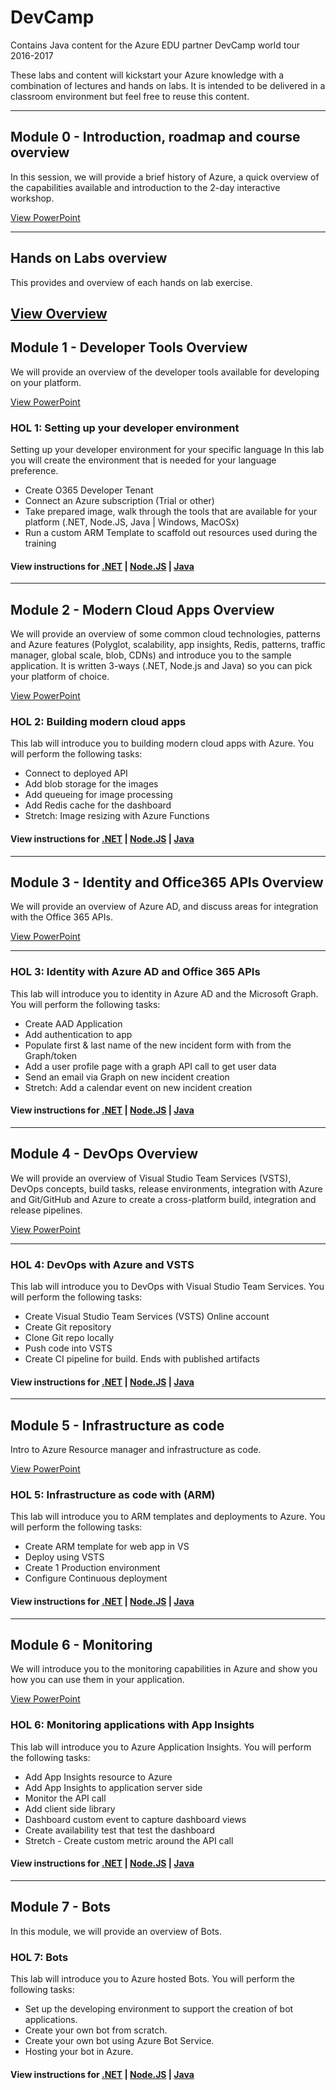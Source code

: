 # DevCamp
Contains Java content for the Azure EDU partner DevCamp world tour 2016-2017

These labs and content will kickstart your Azure knowledge with a combination of lectures and hands on labs. It is intended to be delivered in a classroom environment but feel free to reuse this content.

---
## Module 0 - Introduction, roadmap and course overview
In this session, we will provide a brief history of Azure, a quick overview of the capabilities available and introduction to the 2-day interactive workshop.

[View PowerPoint](../../Presentation/Module00-Introduction.pptx?raw=true)

---
## Hands on Labs overview
This provides and overview of each hands on lab exercise.

[View Overview](../../README.md)
---

## Module 1 - Developer Tools Overview
We will provide an overview of the developer tools available for developing on your platform.

[View PowerPoint](../../Presentation/Module01-DevTools.pptx?raw=true)

### HOL 1: Setting up your developer environment
Setting up your developer environment for your specific language
In this lab you will create the environment that is needed for your language preference.

* Create O365 Developer Tenant
* Connect an Azure subscription (Trial or other)
* Take prepared image, walk through the tools that are available for your platform (.NET, Node.JS, Java | Windows, MacOSx)
* Run a custom ARM Template to scaffold out resources used during the training

#### View instructions for [.NET](../dotnet/01-developer-environment) | [Node.JS](../node/01-developer-environment/) | [Java](../java/01-developer-environment/)

----
##  Module 2 - Modern Cloud Apps Overview
We will provide an overview of some common cloud technologies, patterns and Azure features (Polyglot, scalability, app insights, Redis, patterns, traffic manager, global scale, blob, CDNs) and introduce you to the sample application. It is written 3-ways (.NET, Node.js and Java) so you can pick your platform of choice.

[View PowerPoint](../../Presentation/Module02-ModernCloudApps.pptx?raw=true)

### HOL 2: Building modern cloud apps
This lab will introduce you to building modern cloud apps with Azure. You will perform the following tasks:

* Connect to deployed API
* Add blob storage for the images
* Add queueing for image processing
* Add Redis cache for the dashboard
* Stretch: Image resizing with Azure Functions

#### View instructions for [.NET](../dotnet/02-modern-cloud-apps) | [Node.JS](../node/02-modern-cloud-apps) | [Java](../java/02-modern-cloud-apps)

---
##  Module 3 - Identity and Office365 APIs Overview
We will provide an overview of Azure AD, and discuss areas for integration with the Office 365 APIs.

[View PowerPoint](../../Presentation/Module03-Identity-0365Apis.pptxx?raw=true)

---
### HOL 3: Identity with Azure AD and Office 365 APIs
This lab will introduce you to identity in Azure AD and the Microsoft Graph. You will perform the following tasks:

* Create AAD Application
* Add authentication to app
* Populate first & last name of the new incident form with from the Graph/token
* Add a user profile page with a graph API call to get user data
* Send an email via Graph on new incident creation
* Stretch: Add a calendar event on new incident creation

#### View instructions for [.NET](../dotnet/03-azuread-office365) | [Node.JS](../node/03-azuread-office365) | [Java](../java/03-azuread-office365)

---
## Module 4 - DevOps Overview
We will provide an overview of Visual Studio Team Services (VSTS), DevOps concepts, build tasks, release environments, integration with Azure and Git/GitHub and Azure to create a cross-platform build, integration and release pipelines.

[View PowerPoint](../../Presentation/Module04-DevOps.pptx?raw=true)

----
### HOL 4: DevOps with Azure and VSTS
This lab will introduce you to DevOps with Visual Studio Team Services. You will perform the following tasks:

* Create Visual Studio Team Services (VSTS) Online account
* Create Git repository
* Clone Git repo locally
* Push code into VSTS
* Create CI pipeline for build. Ends with published artifacts

#### View instructions for [.NET](../dotnet/04-devops-ci) | [Node.JS](../node/04-devops-ci) | [Java](../java/04-devops-ci)

---
## Module 5 - Infrastructure as code
Intro to Azure Resource manager and infrastructure as code.

[View PowerPoint](../../Presentation/Module05-ARM-IAC.pptx?raw=true)

### HOL 5: Infrastructure as code with (ARM)
This lab will introduce you to ARM templates and deployments to Azure. You will perform the following tasks:

* Create ARM template for web app in VS
* Deploy using VSTS
* Create 1 Production environment
* Configure Continuous deployment

#### View instructions for [.NET](../dotnet/05-arm-cd) | [Node.JS](../node/05-arm-cd) | [Java](../java/05-arm-cd)

---
## Module 6 - Monitoring
We will introduce you to the monitoring capabilities in Azure and show you how you can use them in your application.

[View PowerPoint](../../Presentation/Module06-Monitoring.pptxx?raw=true)

### HOL 6: Monitoring applications with App Insights
This lab will introduce you to Azure Application Insights. You will perform the following tasks:

* Add App Insights resource to Azure
* Add App Insights to application server side
* Monitor the API call
* Add client side library
* Dashboard custom event to capture dashboard views
* Create availability test that test the dashboard
* Stretch - Create custom metric around the API call

#### View instructions for [.NET](../dotnet/06-appinsights) | [Node.JS](../node/06-appinsights) | [Java](../java/06-appinsights)

---
## Module 7 - Bots
In this module, we will provide an overview of Bots.

### HOL 7: Bots
This lab will introduce you to Azure hosted Bots. You will perform the following tasks:

* Set up the developing environment to support the creation of bot applications.
* Create your own bot from scratch.
* Create your own bot using Azure Bot Service.
* Hosting your bot in Azure.

#### View instructions for [.NET](../dotnet/07-bot) | [Node.JS](../node/07-bot) | [Java](../java/07-bot)

